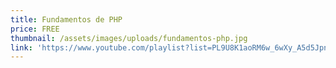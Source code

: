 ```yaml
---
title: Fundamentos de PHP
price: FREE
thumbnail: /assets/images/uploads/fundamentos-php.jpg
link: 'https://www.youtube.com/playlist?list=PL9U8K1aoRM6w_6wXy_A5d5JpnUv_7DMkj'
---
```


